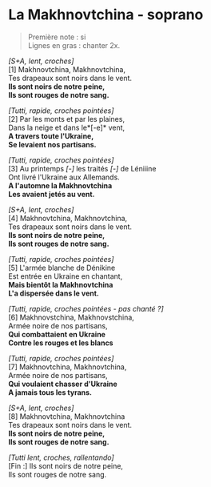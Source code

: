 # La Makhnovtchina - soprano

> Première note : si    
Lignes en gras : chanter 2x.

*[S+A, lent, croches]*   
[1] Makhnovtchina, Makhnovtchina,  
Tes drapeaux sont noirs dans le vent.  
__Ils sont noirs de notre peine,  
Ils sont rouges de notre sang.__   

*[Tutti, rapide, croches pointées]*   
[2] Par les monts et par les plaines,  
Dans la neige et dans le*[-e]* vent,  
__A travers toute l'Ukraine,   
Se levaient nos partisans.__   

*[Tutti, rapide, croches pointées]*    
[3] Au printemps *[-]* les traités *[-]* de Léniiine    
Ont livré l'Ukraine aux Allemands.   
__A l'automne la Makhnovtchina   
Les avaient jetés au vent.__    

*[S+A, lent, croches]*    
[4] Makhnovtchina, Makhnovtchina,     
Tes drapeaux sont noirs dans le vent.     
__Ils sont noirs de notre peine,    
Ils sont rouges de notre sang.__    

*[Tutti, rapide, croches pointées]*    
[5] L'armée blanche de Dénikine   
Est entrée en Ukraine en chantant,  
__Mais bientôt la Makhnovtchina  
L'a dispersée dans le vent.__   

*[Tutti, rapide, croches pointées - pas chanté ?]*   
[6] Makhnovstchina, Makhnovstchina,   
Armée noire de nos partisans,   
__Qui combattaient en Ukraine   
Contre les rouges et les blancs__     

*[Tutti, rapide, croches pointées]*    
[7] Makhnovtchina, Makhnovtchina,   
Armée noire de nos partisans,   
__Qui voulaient chasser d'Ukraine     
A jamais tous les tyrans.__    

*[S+A, lent, croches]*   
[8] Makhnovtchina, Makhnovtchina   
Tes drapeaux sont noirs dans le vent.   
__Ils sont noirs de notre peine,   
Ils sont rouges de notre sang.__    

*[Tutti lent, croches, rallentando]*   
[Fin :] Ils sont noirs de notre peine,   
Ils sont rouges de notre sang.   


